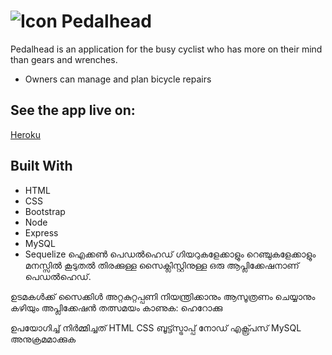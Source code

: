 # ![Icon](https://github.com/drewwmercer/project-2/blob/master/public/img/pedalhead-image.png) Pedalhead
Pedalhead is an application for the busy cyclist who has more on their mind than gears and wrenches.
* Owners can manage and plan bicycle repairs

## See the app live on:
[Heroku](https://pedalhead.herokuapp.com/)

## Built With

* HTML
* CSS
* Bootstrap
* Node
* Express
* MySQL
* Sequelize
ഐക്കൺ പെഡൽഹെഡ്
ഗിയറുകളേക്കാളും റെഞ്ചുകളേക്കാളും മനസ്സിൽ കൂടുതൽ തിരക്കുള്ള സൈക്ലിസ്റ്റിനുള്ള ഒരു ആപ്ലിക്കേഷനാണ് പെഡൽഹെഡ്.

ഉടമകൾക്ക് സൈക്കിൾ അറ്റകുറ്റപ്പണി നിയന്ത്രിക്കാനും ആസൂത്രണം ചെയ്യാനും കഴിയും
അപ്ലിക്കേഷൻ തത്സമയം കാണുക:
ഹെറോക്കു

ഉപയോഗിച്ച് നിർമ്മിച്ചത്
HTML
CSS
ബൂട്ട്സ്ട്രാപ്പ്
നോഡ്
എക്സ്പ്രസ്
MySQL
അനുക്രമമാക്കുക
